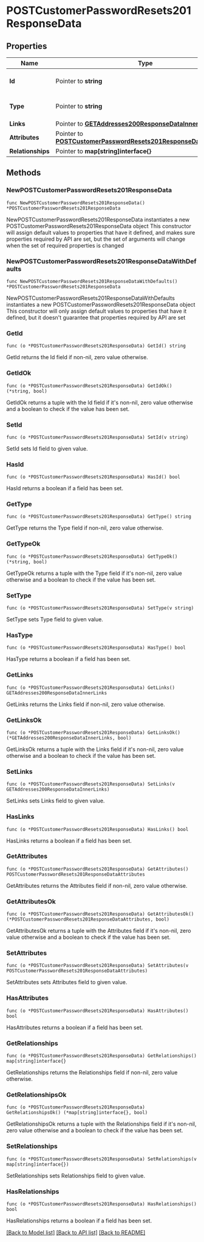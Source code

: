 # POSTCustomerPasswordResets201ResponseData

## Properties

Name | Type | Description | Notes
------------ | ------------- | ------------- | -------------
**Id** | Pointer to **string** | The resource&#39;s id | [optional] 
**Type** | Pointer to **string** | The resource&#39;s type | [optional] [default to "customer_password_resets"]
**Links** | Pointer to [**GETAddresses200ResponseDataInnerLinks**](GETAddresses200ResponseDataInnerLinks.md) |  | [optional] 
**Attributes** | Pointer to [**POSTCustomerPasswordResets201ResponseDataAttributes**](POSTCustomerPasswordResets201ResponseDataAttributes.md) |  | [optional] 
**Relationships** | Pointer to **map[string]interface{}** |  | [optional] 

## Methods

### NewPOSTCustomerPasswordResets201ResponseData

`func NewPOSTCustomerPasswordResets201ResponseData() *POSTCustomerPasswordResets201ResponseData`

NewPOSTCustomerPasswordResets201ResponseData instantiates a new POSTCustomerPasswordResets201ResponseData object
This constructor will assign default values to properties that have it defined,
and makes sure properties required by API are set, but the set of arguments
will change when the set of required properties is changed

### NewPOSTCustomerPasswordResets201ResponseDataWithDefaults

`func NewPOSTCustomerPasswordResets201ResponseDataWithDefaults() *POSTCustomerPasswordResets201ResponseData`

NewPOSTCustomerPasswordResets201ResponseDataWithDefaults instantiates a new POSTCustomerPasswordResets201ResponseData object
This constructor will only assign default values to properties that have it defined,
but it doesn't guarantee that properties required by API are set

### GetId

`func (o *POSTCustomerPasswordResets201ResponseData) GetId() string`

GetId returns the Id field if non-nil, zero value otherwise.

### GetIdOk

`func (o *POSTCustomerPasswordResets201ResponseData) GetIdOk() (*string, bool)`

GetIdOk returns a tuple with the Id field if it's non-nil, zero value otherwise
and a boolean to check if the value has been set.

### SetId

`func (o *POSTCustomerPasswordResets201ResponseData) SetId(v string)`

SetId sets Id field to given value.

### HasId

`func (o *POSTCustomerPasswordResets201ResponseData) HasId() bool`

HasId returns a boolean if a field has been set.

### GetType

`func (o *POSTCustomerPasswordResets201ResponseData) GetType() string`

GetType returns the Type field if non-nil, zero value otherwise.

### GetTypeOk

`func (o *POSTCustomerPasswordResets201ResponseData) GetTypeOk() (*string, bool)`

GetTypeOk returns a tuple with the Type field if it's non-nil, zero value otherwise
and a boolean to check if the value has been set.

### SetType

`func (o *POSTCustomerPasswordResets201ResponseData) SetType(v string)`

SetType sets Type field to given value.

### HasType

`func (o *POSTCustomerPasswordResets201ResponseData) HasType() bool`

HasType returns a boolean if a field has been set.

### GetLinks

`func (o *POSTCustomerPasswordResets201ResponseData) GetLinks() GETAddresses200ResponseDataInnerLinks`

GetLinks returns the Links field if non-nil, zero value otherwise.

### GetLinksOk

`func (o *POSTCustomerPasswordResets201ResponseData) GetLinksOk() (*GETAddresses200ResponseDataInnerLinks, bool)`

GetLinksOk returns a tuple with the Links field if it's non-nil, zero value otherwise
and a boolean to check if the value has been set.

### SetLinks

`func (o *POSTCustomerPasswordResets201ResponseData) SetLinks(v GETAddresses200ResponseDataInnerLinks)`

SetLinks sets Links field to given value.

### HasLinks

`func (o *POSTCustomerPasswordResets201ResponseData) HasLinks() bool`

HasLinks returns a boolean if a field has been set.

### GetAttributes

`func (o *POSTCustomerPasswordResets201ResponseData) GetAttributes() POSTCustomerPasswordResets201ResponseDataAttributes`

GetAttributes returns the Attributes field if non-nil, zero value otherwise.

### GetAttributesOk

`func (o *POSTCustomerPasswordResets201ResponseData) GetAttributesOk() (*POSTCustomerPasswordResets201ResponseDataAttributes, bool)`

GetAttributesOk returns a tuple with the Attributes field if it's non-nil, zero value otherwise
and a boolean to check if the value has been set.

### SetAttributes

`func (o *POSTCustomerPasswordResets201ResponseData) SetAttributes(v POSTCustomerPasswordResets201ResponseDataAttributes)`

SetAttributes sets Attributes field to given value.

### HasAttributes

`func (o *POSTCustomerPasswordResets201ResponseData) HasAttributes() bool`

HasAttributes returns a boolean if a field has been set.

### GetRelationships

`func (o *POSTCustomerPasswordResets201ResponseData) GetRelationships() map[string]interface{}`

GetRelationships returns the Relationships field if non-nil, zero value otherwise.

### GetRelationshipsOk

`func (o *POSTCustomerPasswordResets201ResponseData) GetRelationshipsOk() (*map[string]interface{}, bool)`

GetRelationshipsOk returns a tuple with the Relationships field if it's non-nil, zero value otherwise
and a boolean to check if the value has been set.

### SetRelationships

`func (o *POSTCustomerPasswordResets201ResponseData) SetRelationships(v map[string]interface{})`

SetRelationships sets Relationships field to given value.

### HasRelationships

`func (o *POSTCustomerPasswordResets201ResponseData) HasRelationships() bool`

HasRelationships returns a boolean if a field has been set.


[[Back to Model list]](../README.md#documentation-for-models) [[Back to API list]](../README.md#documentation-for-api-endpoints) [[Back to README]](../README.md)


